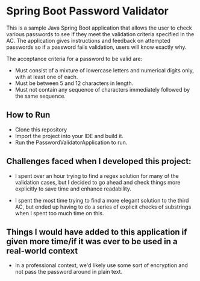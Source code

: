 # Spring Boot Password Validator 
This is a sample Java Spring Boot application that allows the user to check various passwords to see if they meet the validation criteria specified in the AC.
The application gives instructions and feedback on attempted passwords so if a password fails validation, users will know exactly why. 

The acceptance criteria for a password to be valid are: 
* Must consist of a mixture of lowercase letters and numerical digits only, with at least one of each.
* Must be between 5 and 12 characters in length.
* Must not contain any sequence of characters immediately followed by the same sequence.

## How to Run

* Clone this repository
* Import the project into your IDE and build it. 
* Run the PasswordValidatorApplication to run.

## Challenges faced when I developed this project:
* I spent over an hour trying to find a regex solution for many of the validation cases, but I decided to go ahead and check things more explicitly to save time and enhance readability.

* I spent the most time trying to find a more elegant solution to the third AC, but ended up having to do a series of explicit checks of substrings when I spent too much time on this.

## Things I would have added to this application if given more time/if it was ever to be used in a real-world context
* In a professional context, we'd likely use some sort of encryption and not pass the password around in plain text.
